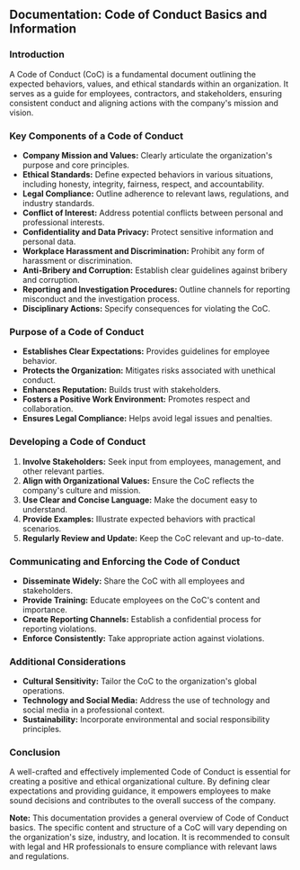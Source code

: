 ## Documentation: Code of Conduct Basics and Information

### Introduction
A Code of Conduct (CoC) is a fundamental document outlining the expected behaviors, values, and ethical standards within an organization. It serves as a guide for employees, contractors, and stakeholders, ensuring consistent conduct and aligning actions with the company's mission and vision.

### Key Components of a Code of Conduct
* **Company Mission and Values:** Clearly articulate the organization's purpose and core principles.
* **Ethical Standards:** Define expected behaviors in various situations, including honesty, integrity, fairness, respect, and accountability.
* **Legal Compliance:** Outline adherence to relevant laws, regulations, and industry standards.
* **Conflict of Interest:** Address potential conflicts between personal and professional interests.
* **Confidentiality and Data Privacy:** Protect sensitive information and personal data.
* **Workplace Harassment and Discrimination:** Prohibit any form of harassment or discrimination.
* **Anti-Bribery and Corruption:** Establish clear guidelines against bribery and corruption.
* **Reporting and Investigation Procedures:** Outline channels for reporting misconduct and the investigation process.
* **Disciplinary Actions:** Specify consequences for violating the CoC.

### Purpose of a Code of Conduct
* **Establishes Clear Expectations:** Provides guidelines for employee behavior.
* **Protects the Organization:** Mitigates risks associated with unethical conduct.
* **Enhances Reputation:** Builds trust with stakeholders.
* **Fosters a Positive Work Environment:** Promotes respect and collaboration.
* **Ensures Legal Compliance:** Helps avoid legal issues and penalties.

### Developing a Code of Conduct
1. **Involve Stakeholders:** Seek input from employees, management, and other relevant parties.
2. **Align with Organizational Values:** Ensure the CoC reflects the company's culture and mission.
3. **Use Clear and Concise Language:** Make the document easy to understand.
4. **Provide Examples:** Illustrate expected behaviors with practical scenarios.
5. **Regularly Review and Update:** Keep the CoC relevant and up-to-date.

### Communicating and Enforcing the Code of Conduct
* **Disseminate Widely:** Share the CoC with all employees and stakeholders.
* **Provide Training:** Educate employees on the CoC's content and importance.
* **Create Reporting Channels:** Establish a confidential process for reporting violations.
* **Enforce Consistently:** Take appropriate action against violations.

### Additional Considerations
* **Cultural Sensitivity:** Tailor the CoC to the organization's global operations.
* **Technology and Social Media:** Address the use of technology and social media in a professional context.
* **Sustainability:** Incorporate environmental and social responsibility principles.

### Conclusion
A well-crafted and effectively implemented Code of Conduct is essential for creating a positive and ethical organizational culture. By defining clear expectations and providing guidance, it empowers employees to make sound decisions and contributes to the overall success of the company.

**Note:** This documentation provides a general overview of Code of Conduct basics. The specific content and structure of a CoC will vary depending on the organization's size, industry, and location. It is recommended to consult with legal and HR professionals to ensure compliance with relevant laws and regulations.

